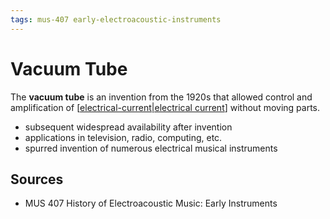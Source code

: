 ```yaml
---
tags: mus-407 early-electroacoustic-instruments
---
```


# Vacuum Tube

The **vacuum tube** is an invention from the 1920s that allowed control and amplification of [[electrical-current|electrical current]] without moving parts.

- subsequent widespread availability after invention
- applications in television, radio, computing, etc.
- spurred invention of numerous electrical musical instruments

## Sources

- MUS 407 History of Electroacoustic Music: Early Instruments

[//begin]: # "Autogenerated link references for markdown compatibility"
[electrical-current|electrical current]: electrical-current "Electrical Current"
[//end]: # "Autogenerated link references"
